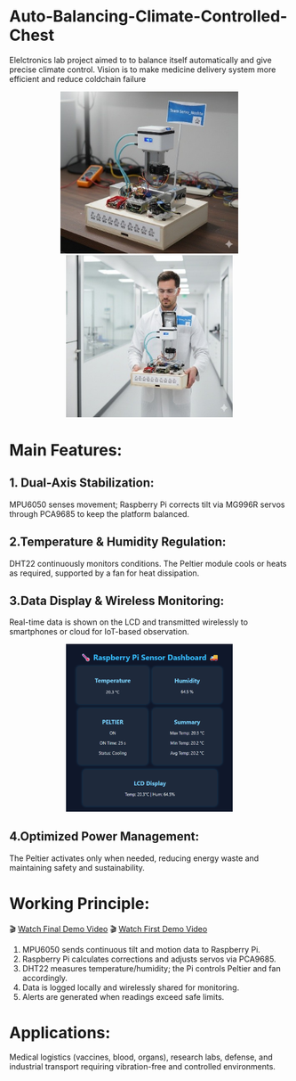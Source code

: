 # Auto-Balancing-Climate-Controlled-Chest
Elelctronics lab project aimed to to balance itself automatically and give precise climate control. Vision is to make medicine delivery system more efficient and reduce coldchain failure


<p align="center">
  <img src="./Picture1.jpg" alt="Image 1" width="320">
  <img src="./Picture2.jpg" alt="Image 1" width="300">
</p>


# Main Features:
## 1. Dual-Axis Stabilization:
MPU6050 senses movement; Raspberry Pi corrects tilt via MG996R servos through PCA9685 to keep the platform balanced.
## 2.Temperature & Humidity Regulation:
DHT22 continuously monitors conditions. The Peltier module cools or heats as required, supported by a fan for heat dissipation.
## 3.Data Display & Wireless Monitoring:
Real-time data is shown on the LCD and transmitted wirelessly to smartphones or cloud for IoT-based observation.
<p align="center">
  <img src="./Web.png" alt="Demo Web" width="300">
</p>

## 4.Optimized Power Management:
The Peltier activates only when needed, reducing energy waste and maintaining safety and sustainability.

# Working Principle:
🎬 [Watch Final Demo Video](https://youtu.be/2Oe_pmBS55Q)
🎬 [Watch First Demo Video](https://youtube.com/shorts/lRZPUXofp_E)

1. MPU6050 sends continuous tilt and motion data to Raspberry Pi.
2. Raspberry Pi calculates corrections and adjusts servos via PCA9685.
3. DHT22 measures temperature/humidity; the Pi controls Peltier and fan accordingly.
4. Data is logged locally and wirelessly shared for monitoring.
5. Alerts are generated when readings exceed safe limits.
# Applications:
Medical logistics (vaccines, blood, organs), research labs, defense, and industrial transport requiring vibration-free and controlled environments.
